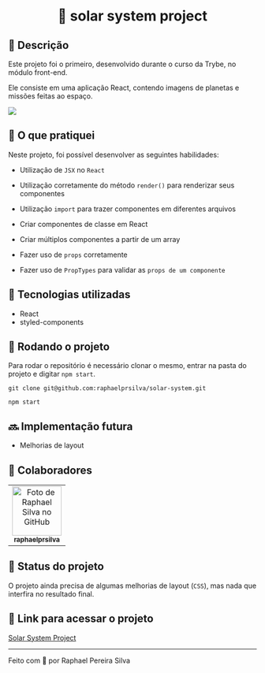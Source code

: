 <h1 align="center">🌌 solar system project</h1>

## :memo: Descrição

Este projeto foi o primeiro, desenvolvido durante o curso da Trybe, no módulo front-end.

Ele consiste em uma aplicação React, contendo imagens de planetas e missões feitas ao espaço.

![](https://media.giphy.com/media/)

## 📝 O que pratiquei

Neste projeto, foi possível desenvolver as seguintes habilidades:

- Utilização de `JSX` no `React`

- Utilização corretamente do método `render()` para renderizar seus componentes

- Utilização `import` para trazer componentes em diferentes arquivos

- Criar componentes de classe em React

- Criar múltiplos componentes a partir de um array

- Fazer uso de `props` corretamente

- Fazer uso de `PropTypes` para validar as `props de um componente`

## :wrench: Tecnologias utilizadas

- React
- styled-components

## :rocket: Rodando o projeto

Para rodar o repositório é necessário clonar o mesmo, entrar na pasta do projeto e digitar `npm start`.

```
git clone git@github.com:raphaelprsilva/solar-system.git
```

```
npm start
```

## :soon: Implementação futura

- Melhorias de layout

## :handshake: Colaboradores

<table>
  <tr>
    <td align="center">
      <a href="http://github.com/raphaelprsilva">
        <img src="https://avatars.githubusercontent.com/u/50886915?s=400&u=fa3df0caab0c83b9f88678abd93e8d5a81a5cd6f&v=4" width="100px;" alt="Foto de Raphael Silva no GitHub"/><br>
        <sub>
          <b>raphaelprsilva</b>
        </sub>
      </a>
    </td>
  </tr>
</table>

## :dart: Status do projeto

O projeto ainda precisa de algumas melhorias de layout (`CSS`), mas nada que interfira no resultado final.

## 🔗 Link para acessar o projeto

<a href="https://solar-system.elraphael.com.br/" target="_blank" rel="noopener">Solar System Project</a>

---

Feito com 💚 por Raphael Pereira Silva

